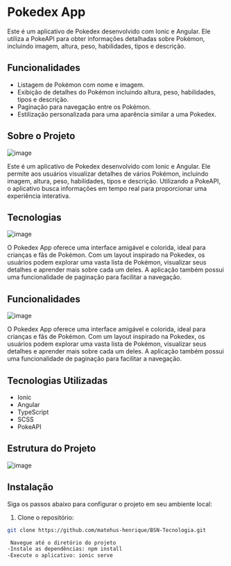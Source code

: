 # Pokedex App

Este é um aplicativo de Pokedex desenvolvido com Ionic e Angular. Ele utiliza a PokeAPI para obter informações detalhadas sobre Pokémon, incluindo imagem, altura, peso, habilidades, tipos e descrição.

## Funcionalidades

- Listagem de Pokémon com nome e imagem.
- Exibição de detalhes do Pokémon incluindo altura, peso, habilidades, tipos e descrição.
- Paginação para navegação entre os Pokémon.
- Estilização personalizada para uma aparência similar a uma Pokedex.

## Sobre o Projeto 

![image](https://github.com/matehus-henrique/BSN-Tecnologia/assets/53536966/7875f602-9038-43d4-870b-8a7080a752f3)

Este é um aplicativo de Pokedex desenvolvido com Ionic e Angular. Ele permite aos usuários visualizar detalhes de vários Pokémon, incluindo imagem, altura, peso, habilidades, tipos e descrição. Utilizando a PokeAPI, o aplicativo busca informações em tempo real para proporcionar uma experiência interativa.

## Tecnologias
![image](https://github.com/matehus-henrique/BSN-Tecnologia/assets/53536966/3f4894f5-a276-4c2f-a27d-ee1d36e6770b)

O Pokedex App oferece uma interface amigável e colorida, ideal para crianças e fãs de Pokémon. Com um layout inspirado na Pokedex, os usuários podem explorar uma vasta lista de Pokémon, visualizar seus detalhes e aprender mais sobre cada um deles. A aplicação também possui uma funcionalidade de paginação para facilitar a navegação.

## Funcionalidades

![image](https://github.com/matehus-henrique/BSN-Tecnologia/assets/53536966/b95244fd-d728-4d34-bedd-f2c12231d109)

O Pokedex App oferece uma interface amigável e colorida, ideal para crianças e fãs de Pokémon. Com um layout inspirado na Pokedex, os usuários podem explorar uma vasta lista de Pokémon, visualizar seus detalhes e aprender mais sobre cada um deles. A aplicação também possui uma funcionalidade de paginação para facilitar a navegação.



## Tecnologias Utilizadas

- Ionic
- Angular
- TypeScript
- SCSS
- PokeAPI
  

## Estrutura do Projeto

![image](https://github.com/matehus-henrique/BSN-Tecnologia/assets/53536966/82a66603-9d96-471b-823c-d477a1655198)


## Instalação



Siga os passos abaixo para configurar o projeto em seu ambiente local:

1. Clone o repositório:

```bash
git clone https://github.com/matehus-henrique/BSN-Tecnologia.git

 Navegue até o diretório do projeto
-Instale as dependências: npm install
-Execute o aplicativo: ionic serve








